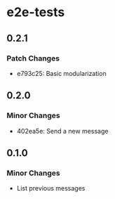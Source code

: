 # e2e-tests

## 0.2.1

### Patch Changes

- e793c25: Basic modularization

## 0.2.0

### Minor Changes

- 402ea5e: Send a new message

## 0.1.0

### Minor Changes

- List previous messages
